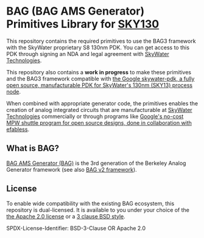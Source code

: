 # BAG (BAG AMS Generator) Primitives Library for [SKY130](https://github.com/google/skywater-pdk)

This repository contains the required primitives to use the BAG3 framework with
the SkyWater proprietary S8 130nm PDK. You can get access to this PDK through
signing an NDA and legal agreement with
[SkyWater Technologies](https://www.skywatertechnology.com/).

This repository also contains a **work in progress** to make these primitives
and the BAG3 framework compatible with
[the Google skywater-pdk, a fully open source, manufacturable PDK for SkyWater's 130nm (SKY13) process node](https://github.com/google/skywater-pdk).

When combined with appropriate generator code, the primitives enables the
creation of analog integrated circuits that are manufacturable at
[SkyWater Technologies](https://www.skywatertechnology.com/) commercially or
through programs like
[Google's no-cost MPW shuttle program for open source designs, done in collaboration with efabless](https://efabless.com/open_shuttle_program).

## What is BAG?

[BAG AMS Generator (BAG)](https://github.com/ucb-art/bag) is the 3rd generation
of the Berkeley Analog Generator framework (see also
[BAG v2 framework](https://github.com/ucb-art/bag)).

## License

To enable wide compatibility with the existing BAG ecosystem, this repository
is dual-licensed. It is available to you under your choice of the
[the Apache 2.0 license](LICENSE) or a [3 clause BSD style](LICENSE.alternative).

SPDX-License-Identifier: BSD-3-Clause OR Apache 2.0
